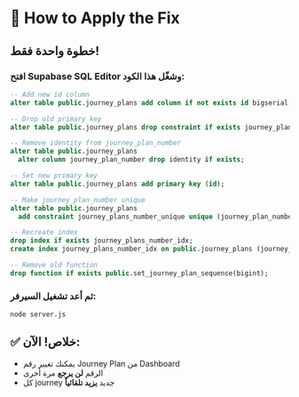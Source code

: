 # 🚀 How to Apply the Fix

## خطوة واحدة فقط!

### افتح Supabase SQL Editor وشغّل هذا الكود:

```sql
-- Add new id column
alter table public.journey_plans add column if not exists id bigserial;

-- Drop old primary key
alter table public.journey_plans drop constraint if exists journey_plans_pkey cascade;

-- Remove identity from journey_plan_number
alter table public.journey_plans
  alter column journey_plan_number drop identity if exists;

-- Set new primary key
alter table public.journey_plans add primary key (id);

-- Make journey_plan_number unique
alter table public.journey_plans
  add constraint journey_plans_number_unique unique (journey_plan_number);

-- Recreate index
drop index if exists journey_plans_number_idx;
create index journey_plans_number_idx on public.journey_plans (journey_plan_number desc);

-- Remove old function
drop function if exists public.set_journey_plan_sequence(bigint);
```

### ثم أعد تشغيل السيرفر:

```bash
node server.js
```

## ✅ خلاص! الآن:

- يمكنك تغيير رقم Journey Plan من Dashboard
- الرقم **لن يرجع** مرة أخرى
- كل journey جديد **يزيد تلقائياً**
